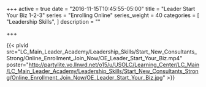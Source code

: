 +++
active = true
date = "2016-11-15T10:45:55-05:00"
title = "Leader Start Your Biz 1-2-3"
series = "Enrolling Online"
series_weight = 40
categories = [
  "Leadership Skills",
]
description = ""

+++

{{< plvid src="LC_Main_Leader_Academy/Leadership_Skills/Start_New_Consultants_Strong/Online_Enrollment_Join_Now/OE_Leader_Start_Your_Biz.mp4" poster="http://partylite.vo.llnwd.net/o15/u/USOLC/Learning_Center/LC_Main/LC_Main_Leader_Academy/Leadership_Skills/Start_New_Consultants_Strong/Online_Enrollment_Join_Now/OE_Leader_Start_Your_Biz.jpg" >}}
